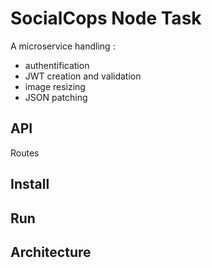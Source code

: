 # SocialCops Node Task

A microservice handling :
- authentification
- JWT creation and validation
- image resizing
- JSON patching

## API

Routes



## Install



## Run



## Architecture




